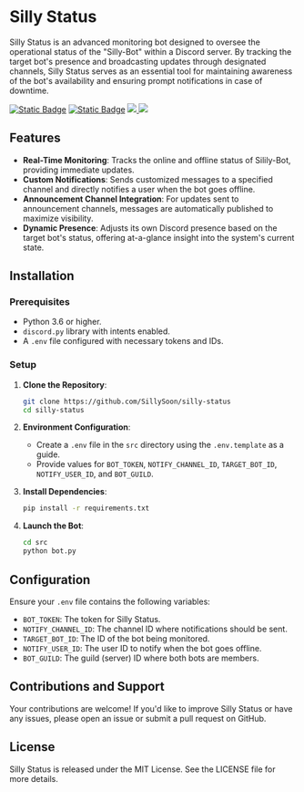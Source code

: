 # Silly Status

Silly Status is an advanced monitoring bot designed to oversee the operational status of the "Silly-Bot" within a Discord server. By tracking the target bot's presence and broadcasting updates through designated channels, Silly Status serves as an essential tool for maintaining awareness of the bot's availability and ensuring prompt notifications in case of downtime.

<a href="https://twitch.tv/sillysoon" target="_blank">![Static Badge](https://img.shields.io/badge/SillySoon-9145ff?style=for-the-badge&logo=twitch&logoColor=white)</a>
<a href="https://discord.gg/FEdbHTXVFn">![Static Badge](https://img.shields.io/badge/Support-4f63f0?style=for-the-badge&logo=discord&logoColor=white)</a>
<a href="https://github.com/SillySoon/silly-status/blob/main/LICENSE" target="_blank"> ![](https://img.shields.io/npm/l/silly-logger?style=for-the-badge&color=c759e5&labelColor=ca64e7) </a>
<a href="https://github.com/SillySoon" target="_blank"> ![](https://img.shields.io/github/followers/sillysoon?labelColor=d2d1d1&color=2f2f2f&logo=github&logoColor=2f2f2f&style=for-the-badge)</a>

## Features

- **Real-Time Monitoring**: Tracks the online and offline status of Silily-Bot, providing immediate updates.
- **Custom Notifications**: Sends customized messages to a specified channel and directly notifies a user when the bot goes offline.
- **Announcement Channel Integration**: For updates sent to announcement channels, messages are automatically published to maximize visibility.
- **Dynamic Presence**: Adjusts its own Discord presence based on the target bot's status, offering at-a-glance insight into the system's current state.

## Installation

### Prerequisites

- Python 3.6 or higher.
- `discord.py` library with intents enabled.
- A `.env` file configured with necessary tokens and IDs.

### Setup

1. **Clone the Repository**:
   ```sh
   git clone https://github.com/SillySoon/silly-status
   cd silly-status
   ```

2. **Environment Configuration**:
   - Create a `.env` file in the `src` directory using the `.env.template` as a guide.
   - Provide values for `BOT_TOKEN`, `NOTIFY_CHANNEL_ID`, `TARGET_BOT_ID`, `NOTIFY_USER_ID`, and `BOT_GUILD`.

3. **Install Dependencies**:
   ```sh
   pip install -r requirements.txt
   ```

4. **Launch the Bot**:
   ```sh
   cd src
   python bot.py
   ```

## Configuration

Ensure your `.env` file contains the following variables:

- `BOT_TOKEN`: The token for Silly Status.
- `NOTIFY_CHANNEL_ID`: The channel ID where notifications should be sent.
- `TARGET_BOT_ID`: The ID of the bot being monitored.
- `NOTIFY_USER_ID`: The user ID to notify when the bot goes offline.
- `BOT_GUILD`: The guild (server) ID where both bots are members.

## Contributions and Support

Your contributions are welcome! If you'd like to improve Silly Status or have any issues, please open an issue or submit a pull request on GitHub.

## License

Silly Status is released under the MIT License. See the LICENSE file for more details.